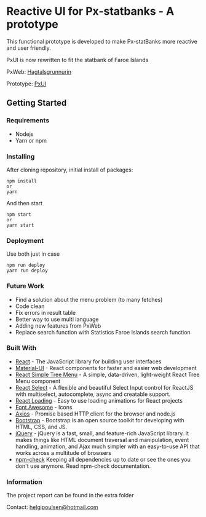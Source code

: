 # Reactive UI for Px-statbanks - A prototype

This functional prototype is developed to make Px-statBanks more reactive and user friendly.

PxUI is now rewritten to fit the statbank of Faroe Islands

PxWeb: [Hagtalsgrunnurin](https://statbank.hagstova.fo/pxweb/fo/H2/)

Prototype: [PxUI](https://hagvarp.github.io/pxui/#/)

## Getting Started

### Requirements

- Nodejs
- Yarn or npm

### Installing

After cloning repository, initial install of packages:

```
npm install
or
yarn
```

And then start

```
npm start
or
yarn start
```

### Deployment

Use both just in case

```
npm run deploy
yarn run deploy
```

### Future Work

- Find a solution about the menu problem (to many fetches)
- Code clean
- Fix errors in result table
- Better way to use multi language
- Adding new features from PxWeb
- Replace search function with Statistics Faroe Islands search function

### Built With

- [React](https://reactjs.org/) - The JavaScript library for building user interfaces
- [Material-UI](https://material-ui.com/) - React components for faster and easier web development
- [React Simple Tree Menu](https://www.npmjs.com/package/react-simple-tree-menu) - A simple, data-driven, light-weight React Tree Menu component
- [React Select](https://react-select.com/home) - A flexible and beautiful Select Input control for ReactJS with multiselect, autocomplete, async and creatable support.
- [React Loading](https://www.npmjs.com/package/react-loading) - Easy to use loading animations for React projects
- [Font Awesome](https://fontawesome.com/) - Icons
- [Axios](https://www.npmjs.com/package/axios) - Promise based HTTP client for the browser and node.js
- [Bootstrap](https://getbootstrap.com/) - Bootstrap is an open source toolkit for developing with HTML, CSS, and JS.
- [jQuery](https://jquery.com/) - jQuery is a fast, small, and feature-rich JavaScript library. It makes things like HTML document traversal and manipulation, event handling, animation, and Ajax much simpler with an easy-to-use API that works across a multitude of browsers
- [npm-check](https://www.npmjs.com/package/npm-check) Keeping all dependencies up to date or see the ones you don't use anymore. Read npm-check documentation.

### Information

The project report can be found in the extra folder

Contact: helgipoulsen@hotmail.com
